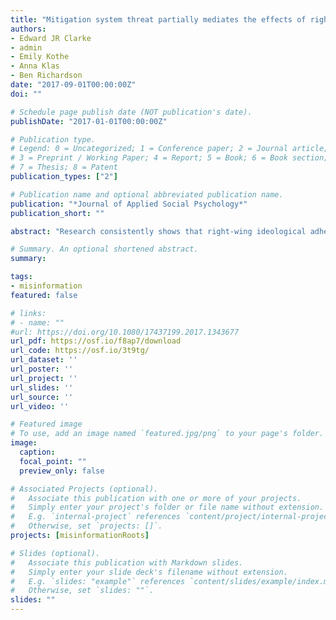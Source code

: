 ```yaml
---
title: "Mitigation system threat partially mediates the effects of right-wing ideologies on climate change beliefs"
authors:
- Edward JR Clarke
- admin
- Emily Kothe
- Anna Klas
- Ben Richardson
date: "2017-09-01T00:00:00Z"
doi: ""

# Schedule page publish date (NOT publication's date).
publishDate: "2017-01-01T00:00:00Z"

# Publication type.
# Legend: 0 = Uncategorized; 1 = Conference paper; 2 = Journal article;
# 3 = Preprint / Working Paper; 4 = Report; 5 = Book; 6 = Book section;
# 7 = Thesis; 8 = Patent
publication_types: ["2"]

# Publication name and optional abbreviated publication name.
publication: "*Journal of Applied Social Psychology*"
publication_short: ""

abstract: "Research consistently shows that right‐wing ideological adherents are more likely to deny climate change. However, less is known about how right‐wing ideological subtypes are uniquely related to climate change denial, as well as what explains these relationships. This study examines whether threat to the socioeconomic system in the form of climate change mitigation policies, referred to as Climate Change Mitigation Threat (CCMT), mediates the relationships between Right‐Wing Authoritarianism (RWA) and Social Dominance Orientation (SDO) subtypes and four forms of climate change denial (existence denial, human cause denial, impact denial and climate science denial). U.S. participants (N = 334; Mage = 34.70, SD = 5.98) were recruited via Amazon MTurk. When shared variance in the predictors was accounted for, we found that: (a) Conventionalism (RWA‐C) positively predicted all forms of climate change denial; (b) Dominance (SDO‐D) positively predicted existence denial; (c) Anti‐Egalitarianism (SDO‐E) positively predicted both human cause and impact denial; and (d) Aggression (RWA‐A) negatively predicted existence denial. All significant direct relationships were partially mediated by CCMT, except for the direct paths between SDO‐D and existence denial, and RWA‐A and existence denial. These findings suggest that right‐wing adherents who conform to societal norms and prefer unequal social systems may deny climate change partly due to a perception that mitigation strategies proposed to combat climate change threaten the existing socioeconomic system."

# Summary. An optional shortened abstract.
summary: 

tags:
- misinformation
featured: false

# links:
# - name: ""
#url: https://doi.org/10.1080/17437199.2017.1343677
url_pdf: https://osf.io/f8ap7/download 
url_code: https://osf.io/3t9tg/
url_dataset: ''
url_poster: ''
url_project: ''
url_slides: ''
url_source: ''
url_video: ''

# Featured image
# To use, add an image named `featured.jpg/png` to your page's folder. 
image:
  caption: 
  focal_point: ""
  preview_only: false

# Associated Projects (optional).
#   Associate this publication with one or more of your projects.
#   Simply enter your project's folder or file name without extension.
#   E.g. `internal-project` references `content/project/internal-project/index.md`.
#   Otherwise, set `projects: []`.
projects: [misinformationRoots]

# Slides (optional).
#   Associate this publication with Markdown slides.
#   Simply enter your slide deck's filename without extension.
#   E.g. `slides: "example"` references `content/slides/example/index.md`.
#   Otherwise, set `slides: ""`.
slides: ""
---
```

